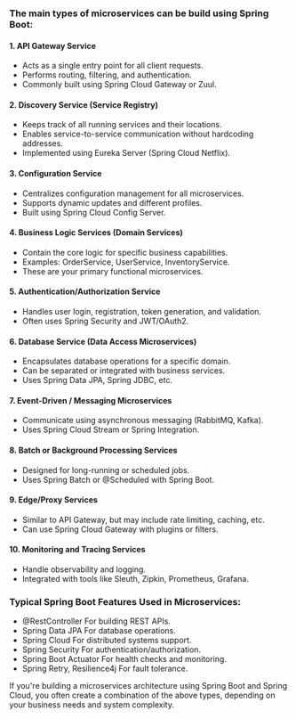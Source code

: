 ### The main types of microservices can be build using Spring Boot:

#### 1. API Gateway Service
  * Acts as a single entry point for all client requests.
  * Performs routing, filtering, and authentication.
  * Commonly built using Spring Cloud Gateway or Zuul.

#### 2. Discovery Service (Service Registry)
  * Keeps track of all running services and their locations.
  * Enables service-to-service communication without hardcoding addresses.
  * Implemented using Eureka Server (Spring Cloud Netflix).

#### 3. Configuration Service
  * Centralizes configuration management for all microservices.
  * Supports dynamic updates and different profiles.
  * Built using Spring Cloud Config Server.

#### 4. Business Logic Services (Domain Services)
  * Contain the core logic for specific business capabilities.
  * Examples: OrderService, UserService, InventoryService.
  * These are your primary functional microservices.

#### 5. Authentication/Authorization Service
  * Handles user login, registration, token generation, and validation.
  * Often uses Spring Security and JWT/OAuth2.

#### 6. Database Service (Data Access Microservices)
  * Encapsulates database operations for a specific domain.
  * Can be separated or integrated with business services.
  * Uses Spring Data JPA, Spring JDBC, etc.

#### 7. Event-Driven / Messaging Microservices
  * Communicate using asynchronous messaging (RabbitMQ, Kafka).
  * Uses Spring Cloud Stream or Spring Integration.

#### 8. Batch or Background Processing Services
  * Designed for long-running or scheduled jobs.
  * Uses Spring Batch or @Scheduled with Spring Boot.

#### 9. Edge/Proxy Services
  * Similar to API Gateway, but may include rate limiting, caching, etc.
  * Can use Spring Cloud Gateway with plugins or filters.

#### 10. Monitoring and Tracing Services
  * Handle observability and logging.
  * Integrated with tools like Sleuth, Zipkin, Prometheus, Grafana.

### Typical Spring Boot Features Used in Microservices:
* @RestController	For building REST APIs.
* Spring Data JPA	For database operations.
* Spring Cloud	For distributed systems support.
* Spring Security	For authentication/authorization.
* Spring Boot Actuator	For health checks and monitoring.
* Spring Retry, Resilience4j	For fault tolerance.

If you're building a microservices architecture using Spring Boot and Spring Cloud, you often create a combination of the above types, depending on your business needs and system complexity.